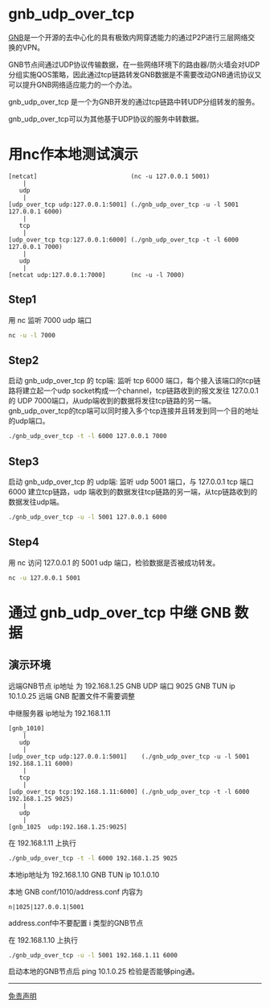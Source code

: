 # gnb_udp_over_tcp
[GNB](https://github.com/gnbdev/gnb "GNB")是一个开源的去中心化的具有极致内网穿透能力的通过P2P进行三层网络交换的VPN。

GNB节点间通过UDP协议传输数据，在一些网络环境下的路由器/防火墙会对UDP分组实施QOS策略，因此通过tcp链路转发GNB数据是不需要改动GNB通讯协议又可以提升GNB网络适应能力的一个办法。

gnb_udp_over_tcp 是一个为GNB开发的通过tcp链路中转UDP分组转发的服务。

gnb_udp_over_tcp可以为其他基于UDP协议的服务中转数据。

# 用nc作本地测试演示
```
[netcat]                          (nc -u 127.0.0.1 5001)
    |
   udp
    |
[udp_over_tcp udp:127.0.0.1:5001] (./gnb_udp_over_tcp -u -l 5001 127.0.0.1 6000)
    |
   tcp
    |
[udp_over_tcp tcp:127.0.0.1:6000] (./gnb_udp_over_tcp -t -l 6000 127.0.0.1 7000)
    |
   udp
    |
[netcat udp:127.0.0.1:7000]       (nc -u -l 7000)
```

## Step1
用 nc 监听 7000 udp 端口

```sh
nc -u -l 7000
```

## Step2
启动 gnb_udp_over_tcp 的 tcp端: 监听 tcp 6000 端口，每个接入该端口的tcp链路将建立起一个udp socket构成一个channel，tcp链路收到的报文发往 127.0.0.1 的 UDP 7000端口，从udp端收到的数据将发往tcp链路的另一端。
gnb_udp_over_tcp的tcp端可以同时接入多个tcp连接并且转发到同一个目的地址的udp端口。

```sh
./gnb_udp_over_tcp -t -l 6000 127.0.0.1 7000
```


## Step3
启动 gnb_udp_over_tcp 的 udp端:  监听 udp 5001 端口，与 127.0.0.1 tcp 端口 6000 建立tcp链路，udp 端收到的数据发往tcp链路的另一端，从tcp链路收到的数据发往udp端。
```sh
./gnb_udp_over_tcp -u -l 5001 127.0.0.1 6000
```

## Step4
用 nc 访问 127.0.0.1 的 5001 udp 端口，检验数据是否被成功转发。

```sh
nc -u 127.0.0.1 5001
```

# 通过 gnb_udp_over_tcp 中继 GNB 数据

## 演示环境
远端GNB节点 ip地址 为 192.168.1.25
GNB UDP 端口 9025
GNB TUN ip 10.1.0.25
远端 GNB 配置文件不需要调整

中继服务器 ip地址为 192.168.1.11
```
[gnb_1010]
    |
   udp 
    |
[udp_over_tcp udp:127.0.0.1:5001]    (./gnb_udp_over_tcp -u -l 5001 192.168.1.11 6000)
    |
   tcp
    |
[udp_over_tcp tcp:192.168.1.11:6000] (./gnb_udp_over_tcp -t -l 6000 192.168.1.25 9025)
    |
   udp 
    |
[gnb_1025  udp:192.168.1.25:9025]
```

在 192.168.1.11 上执行
```sh
./gnb_udp_over_tcp -t -l 6000 192.168.1.25 9025
```

本地ip地址为 192.168.1.10
GNB TUN ip 10.1.0.10


本地 GNB  conf/1010/address.conf 内容为
```
n|1025|127.0.0.1|5001
```

address.conf中不要配置 i 类型的GNB节点

在 192.168.1.10 上执行
```sh
./gnb_udp_over_tcp -u -l 5001 192.168.1.11 6000
```
启动本地的GNB节点后 ping 10.1.0.25 检验是否能够ping通。

---
[免责声明](docs/disclaimer.md)

